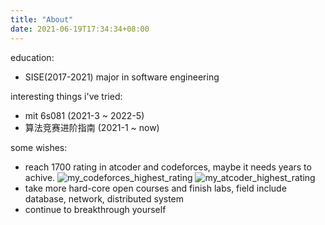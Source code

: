 ```yaml
---
title: "About"
date: 2021-06-19T17:34:34+08:00
---
```


education:
- SISE(2017-2021)
  major in software engineering

interesting things i've tried:
- mit 6s081 (2021-3 ~ 2022-5)
- 算法竞赛进阶指南 (2021-1 ~ now)

some wishes:
- reach 1700 rating in atcoder and codeforces, maybe it needs years to achive. ![my_codeforces_highest_rating](https://cp-logo.vercel.app/codeforces/jayjian) ![my_atcoder_highest_rating](https://cp-logo.vercel.app/atcoder/jayjian)
- take more hard-core open courses and finish labs, field include database, network, distributed system
- continue to breakthrough yourself

